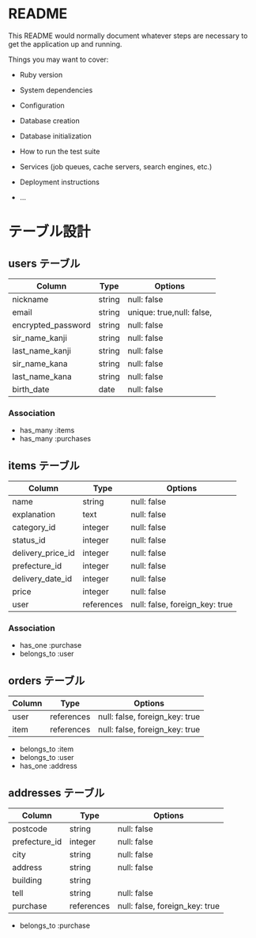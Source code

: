 # README

This README would normally document whatever steps are necessary to get the
application up and running.

Things you may want to cover:

* Ruby version

* System dependencies

* Configuration

* Database creation

* Database initialization

* How to run the test suite

* Services (job queues, cache servers, search engines, etc.)

* Deployment instructions

* ...


# テーブル設計

## users テーブル

| Column             | Type   | Options     |
| ------------------ | ------ | ----------- |
| nickname           | string | null: false |
| email              | string |unique: true,null: false, |
| encrypted_password | string | null: false |
| sir_name_kanji     | string | null: false |
| last_name_kanji    | string | null: false |
| sir_name_kana      | string | null: false |
| last_name_kana     | string | null: false |
| birth_date         | date   | null: false |


### Association

- has_many :items
- has_many :purchases


## items テーブル

| Column            | Type   | Options     |
| --------------    | ------ | ----------- |
| name              | string | null: false |
| explanation       | text   | null: false |
| category_id       | integer| null: false |
| status_id         | integer| null: false |
| delivery_price_id | integer| null: false |
| prefecture_id     | integer| null: false |
| delivery_date_id  | integer| null: false |
| price             | integer| null: false |
| user              | references | null: false, foreign_key: true |


### Association

- has_one    :purchase
- belongs_to :user


## orders テーブル
| Column     | Type       | Options                        |
| ---------- | ------     | ------------------------------ |
| user       | references | null: false, foreign_key: true |
| item       | references | null: false, foreign_key: true |

- belongs_to :item
- belongs_to :user
- has_one    :address


## addresses テーブル

| Column        | Type       | Options     |
| -------       | ---------- | ----------- |
| postcode      | string     | null: false |
| prefecture_id | integer    | null: false |
| city          | string     | null: false |
| address       | string     | null: false |
| building      | string     |             |
| tell          | string     | null: false |
| purchase      | references | null: false, foreign_key: true |

- belongs_to :purchase
